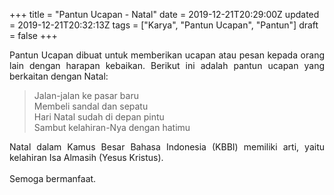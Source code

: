 +++
title = "Pantun Ucapan - Natal"
date = 2019-12-21T20:29:00Z
updated = 2019-12-21T20:32:13Z
tags = ["Karya", "Pantun Ucapan", "Pantun"]
draft = false
+++

<div dir="ltr" style="text-align: left;" trbidi="on"><div style="text-align: justify;">Pantun Ucapan dibuat untuk memberikan ucapan atau pesan kepada orang lain dengan harapan kebaikan. Berikut ini adalah pantun ucapan yang berkaitan dengan Natal:</div><blockquote class="tr_bq"><div style="text-align: left;">Jalan-jalan ke pasar baru<br />Membeli sandal dan sepatu<br />Hari Natal sudah di depan pintu<br />Sambut kelahiran-Nya dengan hatimu</div></blockquote><div style="text-align: justify;">Natal dalam Kamus Besar Bahasa Indonesia (KBBI) memiliki arti, yaitu kelahiran Isa Almasih (Yesus Kristus).</div><div style="text-align: justify;"><br /></div><div style="text-align: justify;">Semoga bermanfaat. </div></div>
